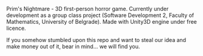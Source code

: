Prim's Nightmare - 3D first-person horror game. Currently under development as a group class project (Software Development 2, Faculty of Mathematics, University of Belgrade). Made with Unity3D engine under free licence.

If you somehow stumbled upon this repo and want to steal our idea and make money out of it, bear in mind... we will find you.